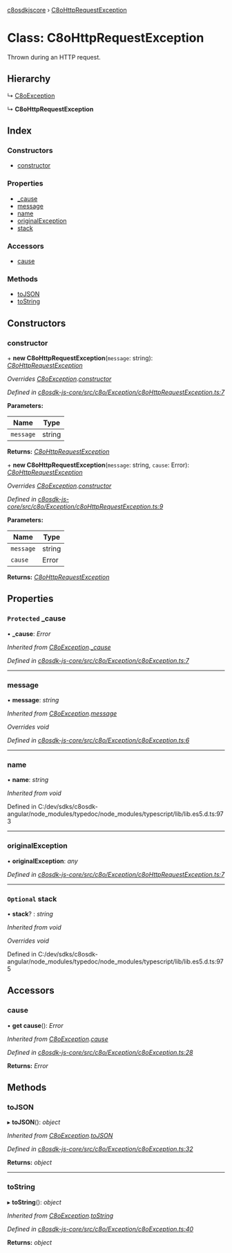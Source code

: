 [c8osdkjscore](../README.md) › [C8oHttpRequestException](c8ohttprequestexception.md)

# Class: C8oHttpRequestException

Thrown during an HTTP request.

## Hierarchy

  ↳ [C8oException](c8oexception.md)

  ↳ **C8oHttpRequestException**

## Index

### Constructors

* [constructor](c8ohttprequestexception.md#constructor)

### Properties

* [_cause](c8ohttprequestexception.md#protected-_cause)
* [message](c8ohttprequestexception.md#message)
* [name](c8ohttprequestexception.md#name)
* [originalException](c8ohttprequestexception.md#originalexception)
* [stack](c8ohttprequestexception.md#optional-stack)

### Accessors

* [cause](c8ohttprequestexception.md#cause)

### Methods

* [toJSON](c8ohttprequestexception.md#tojson)
* [toString](c8ohttprequestexception.md#tostring)

## Constructors

###  constructor

\+ **new C8oHttpRequestException**(`message`: string): *[C8oHttpRequestException](c8ohttprequestexception.md)*

*Overrides [C8oException](c8oexception.md).[constructor](c8oexception.md#constructor)*

*Defined in [c8osdk-js-core/src/c8o/Exception/c8oHttpRequestException.ts:7](https://github.com/convertigo/c8osdk-angular/blob/9ef7bf8/src/c8o/Exception/c8oHttpRequestException.ts#L7)*

**Parameters:**

Name | Type |
------ | ------ |
`message` | string |

**Returns:** *[C8oHttpRequestException](c8ohttprequestexception.md)*

\+ **new C8oHttpRequestException**(`message`: string, `cause`: Error): *[C8oHttpRequestException](c8ohttprequestexception.md)*

*Overrides [C8oException](c8oexception.md).[constructor](c8oexception.md#constructor)*

*Defined in [c8osdk-js-core/src/c8o/Exception/c8oHttpRequestException.ts:9](https://github.com/convertigo/c8osdk-angular/blob/9ef7bf8/src/c8o/Exception/c8oHttpRequestException.ts#L9)*

**Parameters:**

Name | Type |
------ | ------ |
`message` | string |
`cause` | Error |

**Returns:** *[C8oHttpRequestException](c8ohttprequestexception.md)*

## Properties

### `Protected` _cause

• **_cause**: *Error*

*Inherited from [C8oException](c8oexception.md).[_cause](c8oexception.md#protected-_cause)*

*Defined in [c8osdk-js-core/src/c8o/Exception/c8oException.ts:7](https://github.com/convertigo/c8osdk-angular/blob/9ef7bf8/src/c8o/Exception/c8oException.ts#L7)*

___

###  message

• **message**: *string*

*Inherited from [C8oException](c8oexception.md).[message](c8oexception.md#message)*

*Overrides void*

*Defined in [c8osdk-js-core/src/c8o/Exception/c8oException.ts:6](https://github.com/convertigo/c8osdk-angular/blob/9ef7bf8/src/c8o/Exception/c8oException.ts#L6)*

___

###  name

• **name**: *string*

*Inherited from void*

Defined in C:/dev/sdks/c8osdk-angular/node_modules/typedoc/node_modules/typescript/lib/lib.es5.d.ts:973

___

###  originalException

• **originalException**: *any*

*Defined in [c8osdk-js-core/src/c8o/Exception/c8oHttpRequestException.ts:7](https://github.com/convertigo/c8osdk-angular/blob/9ef7bf8/src/c8o/Exception/c8oHttpRequestException.ts#L7)*

___

### `Optional` stack

• **stack**? : *string*

*Inherited from void*

*Overrides void*

Defined in C:/dev/sdks/c8osdk-angular/node_modules/typedoc/node_modules/typescript/lib/lib.es5.d.ts:975

## Accessors

###  cause

• **get cause**(): *Error*

*Inherited from [C8oException](c8oexception.md).[cause](c8oexception.md#cause)*

*Defined in [c8osdk-js-core/src/c8o/Exception/c8oException.ts:28](https://github.com/convertigo/c8osdk-angular/blob/9ef7bf8/src/c8o/Exception/c8oException.ts#L28)*

**Returns:** *Error*

## Methods

###  toJSON

▸ **toJSON**(): *object*

*Inherited from [C8oException](c8oexception.md).[toJSON](c8oexception.md#tojson)*

*Defined in [c8osdk-js-core/src/c8o/Exception/c8oException.ts:32](https://github.com/convertigo/c8osdk-angular/blob/9ef7bf8/src/c8o/Exception/c8oException.ts#L32)*

**Returns:** *object*

___

###  toString

▸ **toString**(): *object*

*Inherited from [C8oException](c8oexception.md).[toString](c8oexception.md#tostring)*

*Defined in [c8osdk-js-core/src/c8o/Exception/c8oException.ts:40](https://github.com/convertigo/c8osdk-angular/blob/9ef7bf8/src/c8o/Exception/c8oException.ts#L40)*

**Returns:** *object*

